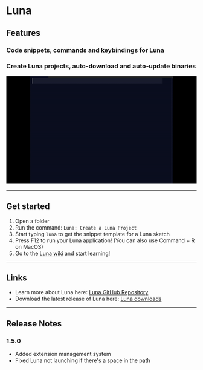 # Luna

## Features

### Code snippets, commands and keybindings for Luna
### Create Luna projects, auto-download and auto-update binaries

![Luna app template](https://raw.githubusercontent.com/XyronLabs/xyronlabs.github.io/master/img/Luna/vscode_luna_snippet.gif)

---

## Get started
1. Open a folder
2. Run the command: `Luna: Create a Luna Project`
3. Start typing `luna` to get the snippet template for a Luna sketch
4. Press F12 to run your Luna application! (You can also use Command + R on MacOS)
5. Go to the [Luna wiki](https://github.com/XyronLabs/Luna/wiki) and start learning!

---

## Links

* Learn more about Luna here: [Luna GitHub Repository](https://github.com/XyronLabs/Luna)
* Download the latest release of Luna here: [Luna downloads](https://github.com/XyronLabs/Luna/releases)

---

## Release Notes

### 1.5.0
- Added extension management system
- Fixed Luna not launching if there's a space in the path